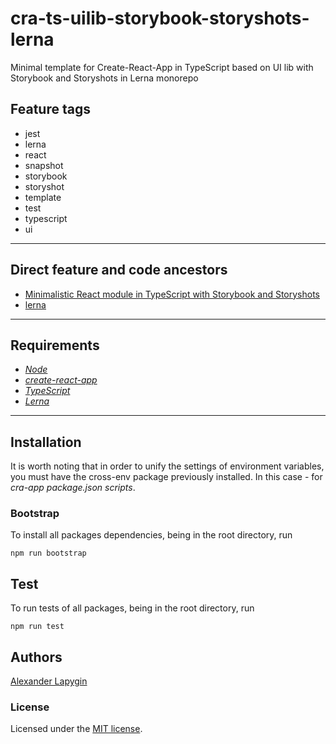 # cra-ts-uilib-storybook-storyshots-lerna

Minimal template for Create-React-App in TypeScript based on UI lib with Storybook and Storyshots in Lerna monorepo

## Feature tags

- jest
- lerna
- react
- snapshot
- storybook
- storyshot
- template
- test
- typescript
- ui

---

## Direct feature and code ancestors

- [Minimalistic React module in TypeScript with Storybook and Storyshots](https://github.com/softspider/react-ts-storybook-storyshots)
- [lerna](https://github.com/softspider/lerna)

---

## Requirements

* [*Node*](https://nodejs.org/en/download/package-manager/)
* [*create-react-app*](https://facebook.github.io/create-react-app/)
* [*TypeScript*](https://www.typescriptlang.org/)
* [*Lerna*](https://lerna.js.org/)

---

## Installation

It is worth noting that in order to unify the settings of environment variables, you must have the cross-env package
previously installed. In this case - for *cra-app* *package.json* *scripts*.

### Bootstrap

To install all packages dependencies, being in the root directory, run

```
npm run bootstrap
```

## Test

To run tests of all packages, being in the root directory, run

```
npm run test
```

## Authors

[Alexander Lapygin](https://github.com/AlexanderLapygin)

### License

Licensed under the [MIT license](./LICENSE). 


